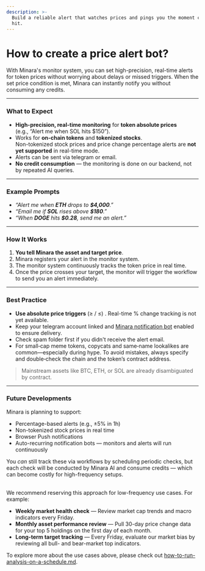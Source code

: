 ```yaml
---
description: >-
  Build a reliable alert that watches prices and pings you the moment conditions
  hit.
---
```


# How to create a price alert bot?

With Minara's monitor system, you can set high-precision, real-time alerts for token prices without worrying about delays or missed triggers. When the set price condition is met, Minara can instantly notify you without consuming any credits.

***

### What to Expect

* **High-precision, real-time monitoring** for **token absolute prices**\
  (e.g., “Alert me when SOL hits $150”).
* Works for **on-chain tokens** and **tokenized stocks**.\
  Non-tokenized stock prices and price change percentage alerts are **not yet supported** in real-time mode.
* Alerts can be sent via telegram or email.
* **No credit consumption** — the monitoring is done on our backend, not by repeated AI queries.

***

### Example Prompts

* _“Alert me when **ETH** drops to **$4,000**.”_
* _“Email me if **SOL** rises above **$180**.”_
* _“When **DOGE** hits **$0.28**, send me an alert.”_

***

### How It Works

1. **You tell Minara the asset and target price**.
2. Minara registers your alert in the monitor system.
3. The monitor system continuously tracks the token price in real time.
4. Once the price crosses your target, the monitor will trigger the workflow to send you an alert immediately.

***

### Best Practice

* **Use absolute price triggers** (≥ / ≤) . Real-time % change tracking is not yet available.
* Keep your telegram account linked and [Minara notification bot](https://t.me/MinaraNotificationBot) enabled to ensure delivery.
* Check spam folder first if you didn't receive the alert email.
* For small‑cap meme tokens, copycats and same‑name lookalikes are common—especially during hype. To avoid mistakes, always specify and double‑check the chain and the token’s contract address.

> Mainstream assets like BTC, ETH, or SOL are already disambiguated by contract.

***

### Future Developments

Minara is planning to support:

* Percentage-based alerts (e.g., ±5% in 1h)
* Non-tokenized stock prices in real time
* Browser Push notifications
* Auto-recurring notification bots — monitors and alerts will run continuously

You _can_ still track these via workflows by scheduling periodic checks, but each check will be conducted by Minara AI and consume credits — which can become costly for high-frequency setups.

\
We recommend reserving this approach for low-frequency use cases. For example:

* **Weekly market health check** — Review market cap trends and macro indicators every Friday.
* **Monthly asset performance review** — Pull 30-day price change data for your top 5 holdings on the first day of each month.
* **Long-term target tracking** — Every Friday, evaluate our market bias by reviewing all bull- and bear-market top indicators.

To explore more about the use cases above, please check out [how-to-run-analysis-on-a-schedule.md](how-to-run-analysis-on-a-schedule.md "mention").

